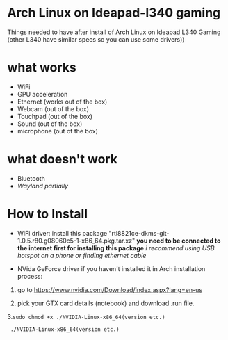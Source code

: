 # Arch Linux on Ideapad-l340 gaming
Things needed to have after install of Arch Linux on Ideapad L340 Gaming (other L340 have similar specs so you can use some drivers))

# what works
- WiFi
- GPU acceleration
- Ethernet (works out of the box)
- Webcam (out of the box)
- Touchpad (out of the box)
- Sound (out of the box)
- microphone (out of the box)

# what doesn't work
- Bluetooth
- *Wayland partially*

# How to Install

- WiFi driver:
install this package "rtl8821ce-dkms-git-1.0.5.r80.g08060c5-1-x86_64.pkg.tar.xz"
**you need to be connected to the internet first for installing this package** *i recommend using USB hotspot on a phone or finding ethernet cable*


- NVida GeForce driver
if you haven't installed it in Arch installation process:

1. go to
https://www.nvidia.com/Download/index.aspx?lang=en-us


2. pick your GTX card details (notebook) and download .run file.


3.```sudo chmod +x ./NVIDIA-Linux-x86_64(version etc.)```


``` ./NVIDIA-Linux-x86_64(version etc.)```

